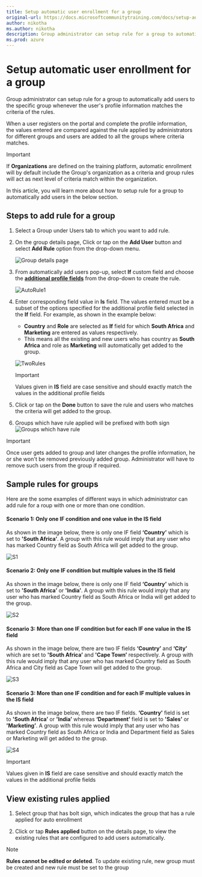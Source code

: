 ```yaml
---
title: Setup automatic user enrollment for a group
original-url: https://docs.microsoftcommunitytraining.com/docs/setup-automatic-user-enrollment-for-a-group-1
author: nikotha
ms.author: nikotha
description: Group administrator can setup rule for a group to automatically add users to the specific group whenever the user's profile information matches the criteria of the rules.
ms.prod: azure
---
```


# Setup automatic user enrollment for a group

Group administrator can setup rule for a group to automatically add users to the specific group whenever the user's profile information matches the criteria of the rules.  

When a user registers on the portal and complete the profile information, the values entered are compared against the rule applied by administrators for different groups and users are added to all the groups where criteria matches.

> [!IMPORTANT]
> If **Organizations** are defined on the training platform, automatic enrollment will by default include the Group's organization as a criteria and group rules will act as next level of criteria match within the organization.

In this article, you will learn more about how to setup rule for a group to  automatically add users in the below section.

## Steps to add rule for a group

1. Select a Group under Users tab to which you want to add rule.

2. On the group details page, Click or tap on the **Add User** button and select **Add Rule** option from the drop-down menu.

    ![Group details page](../../media/image%2860%29.png)

3. From automatically add users pop-up, select **If** custom field and choose the [**additional profile fields**](../../settings/4_add-additional-profile-fields-for-user-information) from the drop-down to create the rule.

    ![AutoRule1](../../media/AutoRule1.JPG)

4. Enter corresponding field value in **Is** field. The values entered must be a subset of the options specified for the additional profile field selected in the **If** field. For example, as shown in the example below:
    - **Country** and **Role** are selected as **If** field for which **South Africa** and **Marketing** are entered as values respectively. 
    - This means all the existing and new users who has country as **South Africa** and role as **Marketing** will automatically get added to the group.

    ![TwoRules](../../media/TwoRules.JPG)

    > [!IMPORTANT]
    > Values given in **IS** field are case sensitive and should exactly match the values in the additional profile fields

5. Click or tap on the **Done** button to save the rule and users who matches the criteria will get added to the group.

6. Groups which have rule applied will be prefixed with both sign ![Groups which have rule](../../media/image%2861%29.png)

> [!IMPORTANT]
> Once user gets added to group and later changes the profile information, he or she won't be removed previously added group. Administrator will have to remove such users from the group if required.

## Sample rules for groups

Here are the some examples of different ways in which administrator can add rule for a roup with one or more than one condition.

#### Scenario 1: Only one IF condition and one value in the IS field

As shown in the image below,  there is only one IF field **‘Country’** which is set to **'South Africa’**. A group with this rule would imply that any user who has marked Country field as South Africa will get added to the group.

![S1](../../media/S1.JPG)

#### Scenario 2: Only one IF condition but multiple values in the IS field

As shown in the image below,  there is only one IF field **‘Country’** which is set to **'South Africa’** or **'India’**. A group with this rule would imply that any user who has marked Country field as South Africa or India will get added to the group.

![S2](../../media/S2.JPG)

#### Scenario 3: More than one IF condition but for each IF one value in the IS field 
As shown in the image below,  there are two IF fields **‘Country’** and **‘City’** which are set to **'South Africa’** and **'Cape Town’** respectively. A group with this rule would imply that any user who has marked Country field as South Africa and City field as Cape Town will get added to the group.

![S3](../../media/S3.JPG)

#### Scenario 3: More than one IF condition and for each IF multiple values in the IS field

As shown in the image below,  there are two IF fields.  **‘Country’** field is set to **'South Africa’** or **'India’** whereas **‘Department’** field is set to **'Sales’** or **'Marketing’**. A group with this rule would imply that any user who has marked Country field as South Africa or India and Department field as Sales or Marketing will get added to the group.

![S4](../../media/S4.JPG)

> [!IMPORTANT]
> Values given in **IS** field are case sensitive and should exactly match the values in the additional profile fields

## View existing rules applied

1. Select group that has bolt sign, which indicates the group that has a rule applied for auto enrollment

2. Click or tap **Rules applied** button on the details page, to view the existing rules that are configured to add users automatically.

> [!NOTE]
> **Rules cannot be edited or deleted**. To update existing rule, new group must be created and new rule must be set to the group